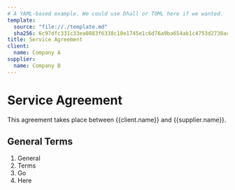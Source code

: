 ```yaml
---
# A YAML-based example. We could use Dhall or TOML here if we wanted.
template:
  source: "file://./template.md"
  sha256: 6c97dfc331c33ea0883f6338c10e1745e1c6d76a9ba654ab1c4753d2738ac1f8
title: Service Agreement
client:
  name: Company A
supplier:
  name: Company B
---
```

# Service Agreement

This agreement takes place between {{client.name}} and {{supplier.name}}.

## General Terms

1. General
2. Terms
3. Go
4. Here
